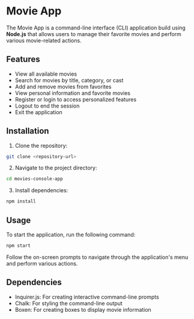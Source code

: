 

# Movie App

The Movie App is a command-line interface (CLI) application build using **Node.js** that allows users to manage their favorite movies and perform various movie-related actions.

## Features

- View all available movies
- Search for movies by title, category, or cast
- Add and remove movies from favorites
- View personal information and favorite movies
- Register or login to access personalized features
- Logout to end the session
- Exit the application

## Installation

1. Clone the repository:

```bash
git clone <repository-url>
```

2. Navigate to the project directory:

```bash
cd movies-console-app
```

3. Install dependencies:

```bash
npm install
```

## Usage

To start the application, run the following command:

```bash
npm start
```

Follow the on-screen prompts to navigate through the application's menu and perform various actions.

## Dependencies

- Inquirer.js: For creating interactive command-line prompts
- Chalk: For styling the command-line output
- Boxen: For creating boxes to display movie information


